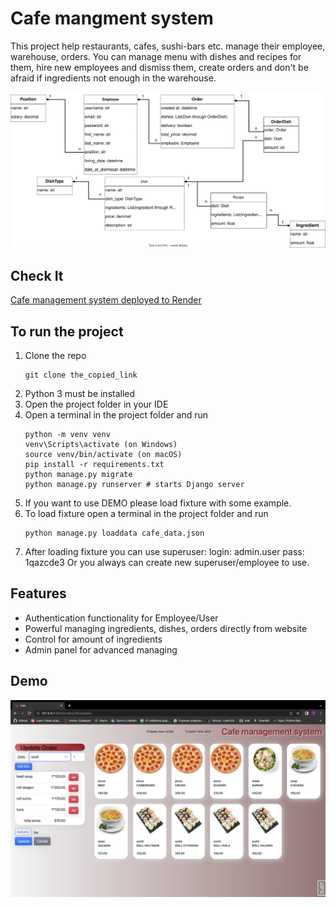# Cafe mangment system
This project help restaurants, cafes, sushi-bars etc. manage their employee, warehouse, orders. You can manage menu with dishes and recipes for them, hire new employees and dismiss them, create orders and don't be afraid if ingredients not enough in the warehouse.

![cafe_structure.svg](cafe_structure.svg)


## Check It

[Cafe management system deployed to Render](LINK_HERE)


## To run the project
1. Clone the repo
    ```
    git clone the_copied_link
    ```
2. Python 3 must be installed
3. Open the project folder in your IDE
4. Open a terminal in the project folder and run
    ```
    python -m venv venv
    venv\Scripts\activate (on Windows)
    source venv/bin/activate (on macOS)
    pip install -r requirements.txt
    python manage.py migrate
    python manage.py runserver # starts Django server
    
    ```
5. If you want to use DEMO please load fixture with some example.
6. To load fixture open a terminal in the project folder and run
    ```
    python manage.py loaddata cafe_data.json
    ```
7. After loading fixture you can use superuser:
    login: admin.user
    pass: 1qazcde3
    Or you always can create new superuser/employee to use.

## Features

- Authentication functionality for Employee/User
- Powerful managing ingredients, dishes, orders directly from website
- Control for amount of ingredients
- Admin panel for advanced managing

## Demo

![Demo.png](Demo.png)
